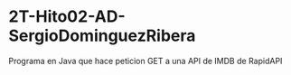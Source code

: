 # 2T-Hito02-AD-SergioDominguezRibera
Programa en Java que hace peticion GET a una API de IMDB de RapidAPI
